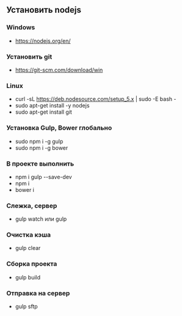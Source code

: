## Установить nodejs
### Windows
- https://nodejs.org/en/

### Установить git
- https://git-scm.com/download/win

### Linux
- curl -sL https://deb.nodesource.com/setup_5.x | sudo -E bash -
- sudo apt-get install -y nodejs
- sudo apt-get install git

### Установка Gulp, Bower глобально
- sudo npm i -g gulp
- sudo npm i -g bower

### В проекте выполнить
- npm i gulp --save-dev
- npm i
- bower i

### Слежка, сервер
- gulp watch или gulp

### Очистка кэша
- gulp clear

### Сборка проекта
- gulp build

### Отправка на сервер
- gulp sftp
